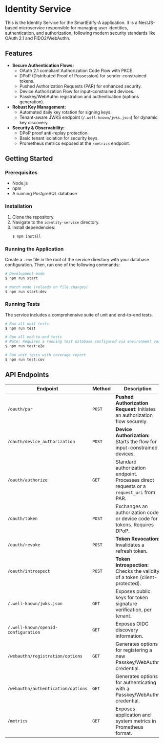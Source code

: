 # Identity Service

This is the Identity Service for the SmartEdify-A application. It is a NestJS-based microservice responsible for managing user identities, authentication, and authorization, following modern security standards like OAuth 2.1 and FIDO2/WebAuthn.

## Features

- **Secure Authentication Flows:**
  - OAuth 2.1 compliant Authorization Code Flow with PKCE.
  - DPoP (Distributed Proof of Possession) for sender-constrained tokens.
  - Pushed Authorization Requests (PAR) for enhanced security.
  - Device Authorization Flow for input-constrained devices.
  - Passkey/WebAuthn registration and authentication (options generation).
- **Robust Key Management:**
  - Automated daily key rotation for signing keys.
  - Tenant-aware JWKS endpoint (`/.well-known/jwks.json`) for dynamic key discovery.
- **Security & Observability:**
  - DPoP proof anti-replay protection.
  - Basic tenant isolation for security keys.
  - Prometheus metrics exposed at the `/metrics` endpoint.

## Getting Started

### Prerequisites

- Node.js
- npm
- A running PostgreSQL database

### Installation

1. Clone the repository.
2. Navigate to the `identity-service` directory.
3. Install dependencies:
   ```bash
   $ npm install
   ```

### Running the Application

Create a `.env` file in the root of the service directory with your database configuration. Then, run one of the following commands:

```bash
# Development mode
$ npm run start

# Watch mode (reloads on file changes)
$ npm run start:dev
```

### Running Tests

The service includes a comprehensive suite of unit and end-to-end tests.

```bash
# Run all unit tests
$ npm run test

# Run all end-to-end tests
# Note: Requires a running test database configured via environment variables.
$ npm run test:e2e

# Run unit tests with coverage report
$ npm run test:cov
```

## API Endpoints

| Endpoint                        | Method | Description                                                                 |
| ------------------------------- | ------ | --------------------------------------------------------------------------- |
| `/oauth/par`                    | `POST` | **Pushed Authorization Request:** Initiates an authorization flow securely.     |
| `/oauth/device_authorization`   | `POST` | **Device Authorization:** Starts the flow for input-constrained devices.      |
| `/oauth/authorize`              | `GET`    | Standard authorization endpoint. Processes direct requests or a `request_uri` from PAR. |
| `/oauth/token`                  | `POST`   | Exchanges an authorization code or device code for tokens. Requires DPoP.   |
| `/oauth/revoke`                 | `POST`   | **Token Revocation:** Invalidates a refresh token.                          |
| `/oauth/introspect`             | `POST`   | **Token Introspection:** Checks the validity of a token (client-protected). |
| `/.well-known/jwks.json`        | `GET`    | Exposes public keys for token signature verification, per tenant.           |
| `/.well-known/openid-configuration` | `GET`  | Exposes OIDC discovery information.                                         |
| `/webauthn/registration/options`| `GET`    | Generates options for registering a new Passkey/WebAuthn credential.        |
| `/webauthn/authentication/options`| `GET`    | Generates options for authenticating with a Passkey/WebAuthn credential.    |
| `/metrics`                      | `GET`    | Exposes application and system metrics in Prometheus format.                |

